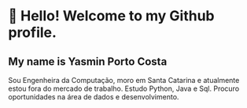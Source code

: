 # 👋 Hello! Welcome to my Github profile.
## My name is Yasmin Porto Costa

Sou Engenheira da Computação, moro em Santa Catarina e atualmente estou fora do mercado de trabalho. 
Estudo Python, Java e Sql.
Procuro oportunidades na área de dados e desenvolvimento.


<!--
**YasPC/YasPC** is a ✨ _special_ ✨ repository because its `README.md` (this file) appears on your GitHub profile.

Here are some ideas to get you started:

- 🔭 I’m currently working on ...
- 🌱 I’m currently learning ...
- 👯 I’m looking to collaborate on ...
- 🤔 I’m looking for help with ...
- 💬 Ask me about ...
- 📫 How to reach me: ...
- 😄 Pronouns: ...
- ⚡ Fun fact: ...
-->
